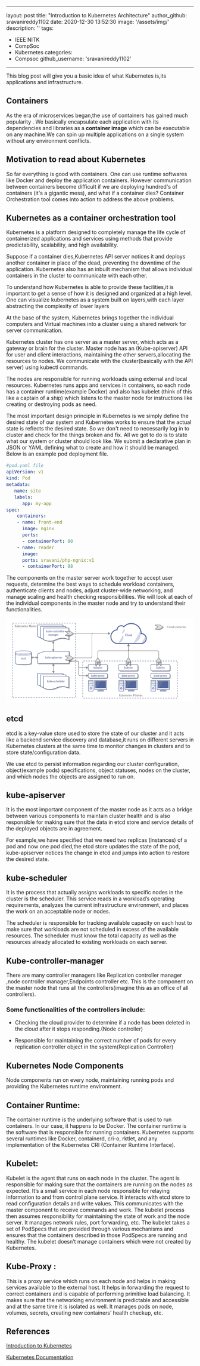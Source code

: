 ---
 layout: post
 title: "Introduction to Kubernetes Architecture"
 author_github: sravanireddy1102
 date: 2020-12-30 13:52:30
 image: '/assets/img/'
 description: ''
 tags:
 - IEEE NITK
 - CompSoc
 - Kubernetes
 categories:
 - Compsoc
 github_username: 'sravanireddy1102'
 ---
This blog post will give you a basic idea of what Kubernetes is,its applications and infrastructure.

## **Containers**

As the era of microservices began,the use of containers has gained much popularity . We basically encapsulate each application with its dependencies and libraries as a **container image** which can be executable on any machine.We can spin up multiple applications on a single system without any environment conflicts. 

## **Motivation to read about Kubernetes**

So far everything is good with containers. One can use runtime softwares like Docker and deploy the application containers. 
However communication between containers become difficult if we are deploying hundred's of containers (it's a gigantic mess), and what if a container dies?
Container Orchestration tool comes into action to address the above problems.

## **Kubernetes as a container orchestration tool**

Kubernetes is  a platform designed to completely manage the life cycle of containerized applications and services using methods that provide predictability, scalability, and high availability.

Suppose if a container dies,Kubernetes API server notices it and deploys another container in place of the dead, preventing the downtime of the application.
Kubernetes also has an inbuilt mechanism that allows individual containers in the cluster to communicate with each other. 

To understand how Kubernetes is able to provide these facilities,it is important to get a sense of how it is designed and organized at a high level. One can visualize kubernetes as a system built on layers,with each layer abstracting the complexity of lower layers 

At the base of the system, Kubernetes brings together the individual computers and Virtual machines into a cluster using a shared network for server communication.

Kubernetes cluster has one server as a master server, which acts as a gateway or brain for the cluster. Master node has an (Kube-apiserver) API for user and client interactions, maintaining the other servers,allocating the resources to nodes.
We communicate with the cluster(basically with the API server) using kubectl commands.

The nodes are responsible for running workloads using external and local resources. Kubernetes runs apps and services in containers, so each node has a container runtime(example Docker) and also has kubelet (think of this like a captain of a ship) which listens to the master node for instructions like creating or destroying pods as need.

The most important design principle in Kubernetes is we simply define the desired state of our system and Kubernetes works to ensure that the actual state is reflects the desired state. So we don't need to necessarily log in to cluster and check for the things broken and fix.
All we got to do is to state what our system or cluster should look like. We submit a declarative plan in JSON or YAML defining what to create and how it should be managed.
Below is an example pod deployment file.
 
```yaml
#pod.yaml file
apiVersion: v1
kind: Pod
metadata: 
   name: site
   labels:
      app: my-app
spec:
    containers:
    - name: front-end
      image: nginx
      ports:
      - containerPort: 80
    - name: reader
      image: 
      ports: sravani/php-ngnix:v1
      - containerPort: 88
```
The components on the master server work together to accept user requests, determine the best ways to schedule workload containers, authenticate clients and nodes, adjust cluster-wide networking, and manage scaling and health checking responsibilities. We will look at each of the individual components in the master node and try to understand their functionalities.

![architecture](/blog/assets/img/Introduction-to-Kubernetes-Architecture/architecture.png)



## **etcd**

etcd is a key-value store used to store the state of our cluster and it acts like a backend service discovery and database,it  runs on different servers in Kubernetes clusters at the same time to monitor changes in clusters and to store state/configuration data.

We use etcd to persist information regarding our cluster configuration, object(example pods) specifications, object statuses, nodes on the cluster, and which nodes the objects are assigned to run on.

## **kube-apiserver**

It is the most important component of the master node as it acts as a bridge between various components to maintain cluster health and is also responsible for making sure that the data in etcd store and service details of the deployed objects are in agreement. 

For example,we have specified that we need two replicas (instances) of a pod and now one pod died,the etcd store updates the state of the pod, kube-apiserver notices the change in etcd and jumps into action to restore the desired state.

## **kube-scheduler**
It is the process that actually assigns workloads to specific nodes in the cluster is the scheduler. This service reads in a workload’s operating requirements, analyzes the current infrastructure environment, and places the work on an acceptable node or nodes.

The scheduler is responsible for tracking available capacity on each host to make sure that workloads are not scheduled in excess of the available resources. The scheduler must know the total capacity as well as the resources already allocated to existing workloads on each server.
 
## **Kube-controller-manager**
There are many controller managers like Replication controller manager ,node controller manager,Endpoints controller etc.
This is the component on the master node that runs all the controllers(imagine this as an office of all controllers).
### Some functionalities of the controllers include:
  * Checking the cloud provider to determine if a node has been deleted in the cloud after it stops responding.(Node controller)

  * Responsible for maintaining the correct number of pods for every replication controller object in the system(Replication Controller)

## **Kubernetes Node Components**
Node components run on every node, maintaining running pods and providing the Kubernetes runtime environment.

## **Container Runtime**:
The container runtime is the underlying software that is used to run containers. In our case, it happens to be Docker. The container runtime is the software that is responsible for running containers.
 Kubernetes supports several runtimes like Docker, containerd, cri-o, rktlet, and any implementation of the Kubernetes CRI (Container Runtime Interface).

## **Kubelet**:
Kubelet is the agent that runs on each node in the cluster. The agent is responsible for making sure that the containers are running on the nodes as expected.
It’s a small service in each node responsible for relaying information to and from control plane service. It interacts with etcd store to read configuration details and write values. This communicates with the master component to receive commands and work. The kubelet process then assumes responsibility for maintaining the state of work and the node server. It manages network rules, port forwarding, etc.
The kubelet takes a set of PodSpecs that are provided through various mechanisms and ensures that the containers described in those PodSpecs are running and healthy. The kubelet doesn’t manage containers which were not created by Kubernetes.
## **Kube-Proxy** :
This is a proxy service which runs on each node and helps in making services available to the external host. It helps in forwarding the request to correct containers and is capable of performing primitive load balancing. It makes sure that the networking environment is predictable and accessible and at the same time it is isolated as well. It manages pods on node, volumes, secrets, creating new containers’ health checkup, etc.



## References
[Introduction to Kubernetes](https://www.digitalocean.com/community/tutorials/an-introduction-to-kubernetes)

[Kubernetes Documentation](https://kubernetes.io/docs/home/)
